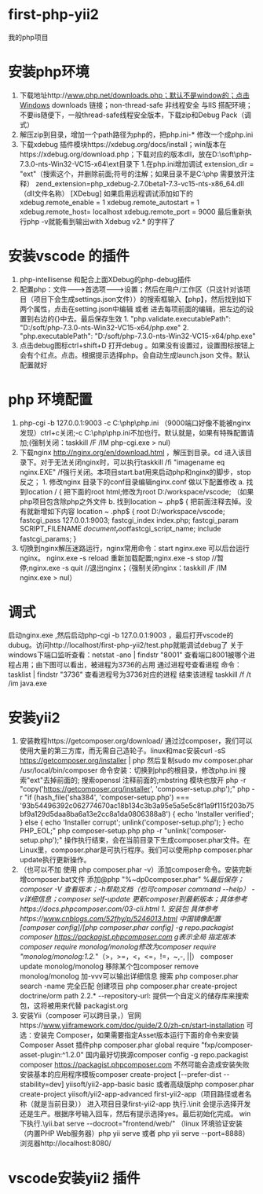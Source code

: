 # first-php-yii2
我的php项目

# 安装php环境
  1. 下载地址http://www.php.net/downloads.php；默认不是window的；点击Windows downloads 链接；non-thread-safe 非线程安全 与IIS 搭配环境；不要iis随便下，一般thread-safe线程安全版本，下载zip和Debug Pack（调式）
  2. 解压zip到目录，增加一个path路径为php的，把php.ini-* 修改一个成php.ini
  3. 下载xdebug 插件模块https://xdebug.org/docs/install；win版本在https://xdebug.org/download.php；下载对应的版本dll，放在D:\soft\php-7.3.0-nts-Win32-VC15-x64\ext目录下
    1.在php.ini增加调试
    extension_dir = "ext"（搜索这个，并删除前面;符号的注解；如果目录不是C:\php 需要放开注释）
    zend_extension=php_xdebug-2.7.0beta1-7.3-vc15-nts-x86_64.dll（dll文件名称）
    [XDebug]
    如果启用远程调试添加如下的
    xdebug.remote_enable = 1
    xdebug.remote_autostart = 1
    xdebug.remote_host= localhost
    xdebug.remote_port = 9000
    最后重新执行php -v就能看到输出with Xdebug v2.* 的字样了
# 安装vscode 的插件
  1. php-intellisense 和配合上面XDebug的php-debug插件
  2. 配置php：文件--->首选项--->设置；然后在用户/工作区（只这针对该项目（项目下会生成settings.json文件））的搜索框输入【php】，然后找到如下两个属性，点击在setting.json中编辑 或者 进去每项前面的编辑，把左边的设置到右边的{}中去。最后保存生效
    1. "php.validate.executablePath": "D:/soft/php-7.3.0-nts-Win32-VC15-x64/php.exe"
    2. "php.executablePath": "D:/soft/php-7.3.0-nts-Win32-VC15-x64/php.exe"
  3. 点击debug图标ctrl+shift+D 打开debug 。如果没有设置过，设置图标按钮上会有个红点。点击。根据提示选择php。会自动生成launch.json 文件。默认配置就好
# php 环境配置
  1. php-cgi -b 127.0.0.1:9003 -c C:\php\php.ini （9000端口好像不能被nginx发现）ctrl+c关闭;-c C:\php\php.ini不加也行。默认就是，如果有特殊配置请加;(强制关闭：taskkill /F /IM php-cgi.exe > nul)
  2. 下载nginx http://nginx.org/en/download.html ，解压到目录。cd 进入该目录下。对于无法关闭nginx时，可以执行taskkill /fi "imagename eq nginx.EXE" /f强行关闭。本项目start.bat用来启动php和nginx的脚步，stop反之；
    1. 修改nginx 目录下的conf目录编辑nginx.conf 做以下配置修改
      a. 找到location / { 把下面的root   html;修改为root   D:/workspace/vscode;   （如果php项目包含除php之外文件
      b. 找到location ~ \.php$ {  把前面注释去掉。没有就新增如下内容
        location ~ \.php$ {
            root           D:/workspace/vscode;
            fastcgi_pass   127.0.0.1:9003;
            fastcgi_index  index.php;
            fastcgi_param  SCRIPT_FILENAME  $document_root$fastcgi_script_name;
            include        fastcgi_params;
        }
  3. 切换到nginx解压迷路运行，nginx常用命令：start nginx.exe 可以后台运行nginx。 nginx.exe -s reload 重新加载配置;nginx.exe -s stop  //暂停;nginx.exe -s quit   //退出nginx；（强制关闭nginx：taskkill /F /IM nginx.exe > nul）
# 调式
  启动nginx.exe  ,然后启动php-cgi -b 127.0.0.1:9003 ，最后打开vscode的dubug。访问http://localhost/first-php-yii2/test.php就能调试debug了
  关于windows下端口监听查看：netstat -ano | findstr "8001"    查看端口8001被哪个进程占用；由下图可以看出，被进程为3736的占用
  通过进程号查看进程 命令：tasklist | findstr "3736" 查看进程号为3736对应的进程
  结束该进程  taskkill /f /t /im java.exe

# 安装yii2
  1. 安装教程https://getcomposer.org/download/ 通过过composer，我们可以使用大量的第三方库，而无需自己造轮子。linux和mac安装curl -sS https://getcomposer.org/installer | php 然后复制sudo mv composer.phar /usr/local/bin/composer
    命令安装：切换到php的根目录，修改php.ini 搜索"ext"去掉前面的; 搜索openssl 注释前面的;mbstring 模块也放开
    php -r "copy('https://getcomposer.org/installer', 'composer-setup.php');"
    php -r "if (hash_file('sha384', 'composer-setup.php') === '93b54496392c062774670ac18b134c3b3a95e5a5e5c8f1a9f115f203b75bf9a129d5daa8ba6a13e2cc8a1da0806388a8') { echo 'Installer verified'; } else { echo 'Installer corrupt'; unlink('composer-setup.php'); } echo PHP_EOL;"
    php composer-setup.php
    php -r "unlink('composer-setup.php');"
    操作执行结束，会在当前目录下生成composer.phar文件。在Linux里，composer.phar是可执行程序。我们可以使用php composer.phar update执行更新操作。
  2. （也可以不加 使用 php composer.phar -v）添加composer命令。安装完新增composer.bat文件 添加@php "%~dp0composer.phar" %*最后保存；composer -V 查看版本；-h帮助文档（也可composer command --help） -v详细信息；composer self-update 更新composer到最新版本；具体参考https://docs.phpcomposer.com/03-cli.html
    1. 安装包 具体参考https://www.cnblogs.com/52fhy/p/5246013.html
    中国镜像配置[composer config]/[php composer.phar config] -g repo.packagist composer https://packagist.phpcomposer.com g表示全局
    指定版本 composer require monolog/monolog修改为composer require "monolog/monolog:1.2.*"（>，>=，<，<=，!=，~,-, ||）  composer update monolog/monolog
    移除某个包composer remove monolog/monolog 加-vvv可以输出详细信息
    搜索 php composer.phar search -name  完全匹配
    创建项目 php composer.phar create-project doctrine/orm path 2.2.* --repository-url: 提供一个自定义的储存库来搜索包，这将被用来代替 packagist.org
  3. 安装Yii（composer 可以跨目录，）官网https://www.yiiframework.com/doc/guide/2.0/zh-cn/start-installation
    可选：安装完 Composer，如果需要指定Asset版本运行下面的命令来安装 Composer Asset 插件php composer.phar global require "fxp/composer-asset-plugin:^1.2.0"
    国内最好切换源composer config -g repo.packagist composer https://packagist.phpcomposer.com   不然可能会造成安装失败
    安装基本的应用程序模板composer create-project [--prefer-dist --stability=dev] yiisoft/yii2-app-basic basic 或者高级版php composer.phar create-project yiisoft/yii2-app-advanced first-yii2-app（项目路径或者名称（就是当前目录））
    进入项目目录first-yii2-app 执行.\init 会提示选择开发还是生产。根据序号输入回车，然后有提示选择yes。最后初始化完成。
    win下执行.\yii.bat serve --docroot="frontend/web/" （linux 环境验证安装（内置PHP Web服务器）php yii serve 或者 php yii serve --port=8888） 浏览器http://localhost:8080/

# vscode安装yii2 插件